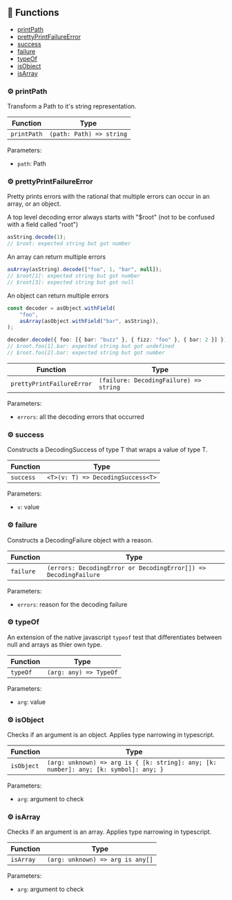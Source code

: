 ## :toolbox: Functions

-   [printPath](#gear-printpath)
-   [prettyPrintFailureError](#gear-prettyprintfailureerror)
-   [success](#gear-success)
-   [failure](#gear-failure)
-   [typeOf](#gear-typeof)
-   [isObject](#gear-isobject)
-   [isArray](#gear-isarray)

### :gear: printPath

Transform a Path to it's string representation.

| Function    | Type                     |
| ----------- | ------------------------ |
| `printPath` | `(path: Path) => string` |

Parameters:

-   `path`: Path

### :gear: prettyPrintFailureError

Pretty prints errors with the rational that multiple errors can occur in an array, or an object.

A top level decoding error always starts with "$root" (not to be confused with a field called "root")

```ts
asString.decode(1);
// $root: expected string but got number
```

An array can return multiple errors

```ts
asArray(asString).decode(["foo", 1, "bar", null]);
// $root[1]: expected string but got number
// $root[3]: expected string but got null
```

An object can return multiple errors

```ts
const decoder = asObject.withField(
    "foo",
    asArray(asObject.withField("bar", asString)),
);

decoder.decode({ foo: [{ bar: "buzz" }, { fizz: "foo" }, { bar: 2 }] });
// $root.foo[1].bar: expected string but got undefined
// $root.foo[2].bar: expected string but got number
```

| Function                  | Type                                   |
| ------------------------- | -------------------------------------- |
| `prettyPrintFailureError` | `(failure: DecodingFailure) => string` |

Parameters:

-   `errors`: all the decoding errors that occurred

### :gear: success

Constructs a DecodingSuccess of type T that wraps a value of type T.

| Function  | Type                              |
| --------- | --------------------------------- |
| `success` | `<T>(v: T) => DecodingSuccess<T>` |

Parameters:

-   `v`: value

### :gear: failure

Constructs a DecodingFailure object with a reason.

| Function  | Type                                                            |
| --------- | --------------------------------------------------------------- |
| `failure` | `(errors: DecodingError or DecodingError[]) => DecodingFailure` |

Parameters:

-   `errors`: reason for the decoding failure

### :gear: typeOf

An extension of the native javascript `typeof` test that differentiates
between null and arrays as thier own type.

| Function | Type                   |
| -------- | ---------------------- |
| `typeOf` | `(arg: any) => TypeOf` |

Parameters:

-   `arg`: value

### :gear: isObject

Checks if an argument is an object.
Applies type narrowing in typescript.

| Function   | Type                                                                                 |
| ---------- | ------------------------------------------------------------------------------------ |
| `isObject` | `(arg: unknown) => arg is { [k: string]: any; [k: number]: any; [k: symbol]: any; }` |

Parameters:

-   `arg`: argument to check

### :gear: isArray

Checks if an argument is an array.
Applies type narrowing in typescript.

| Function  | Type                             |
| --------- | -------------------------------- |
| `isArray` | `(arg: unknown) => arg is any[]` |

Parameters:

-   `arg`: argument to check
